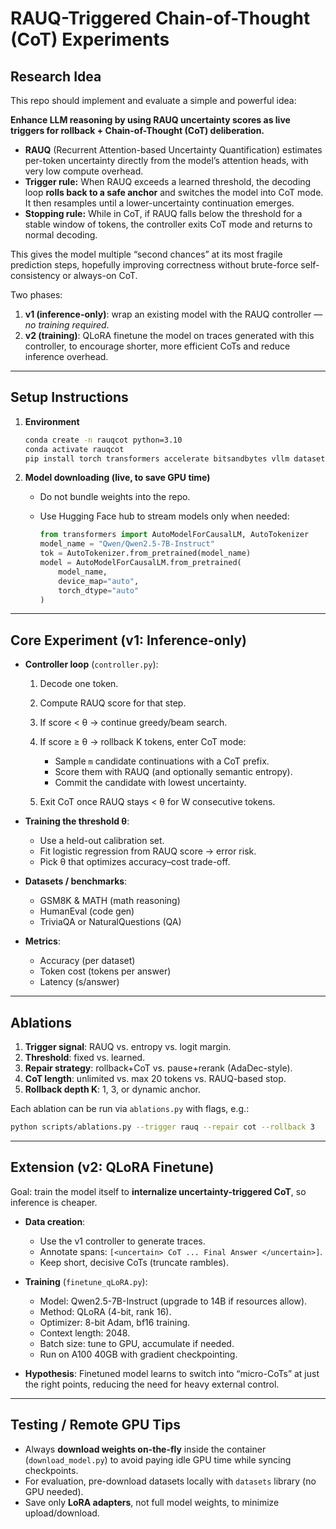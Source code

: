 
# RAUQ-Triggered Chain-of-Thought (CoT) Experiments

## Research Idea

This repo should implement and evaluate a simple and powerful idea:

**Enhance LLM reasoning by using RAUQ uncertainty scores as live triggers for rollback + Chain-of-Thought (CoT) deliberation.**

- **RAUQ** (Recurrent Attention-based Uncertainty Quantification) estimates per-token uncertainty directly from the model’s attention heads, with very low compute overhead.  
- **Trigger rule:** When RAUQ exceeds a learned threshold, the decoding loop **rolls back to a safe anchor** and switches the model into CoT mode. It then resamples until a lower-uncertainty continuation emerges.  
- **Stopping rule:** While in CoT, if RAUQ falls below the threshold for a stable window of tokens, the controller exits CoT mode and returns to normal decoding.  

This gives the model multiple “second chances” at its most fragile prediction steps, hopefully improving correctness without brute-force self-consistency or always-on CoT.

Two phases:
1. **v1 (inference-only)**: wrap an existing model with the RAUQ controller — *no training required*.  
2. **v2 (training)**: QLoRA finetune the model on traces generated with this controller, to encourage shorter, more efficient CoTs and reduce inference overhead.

---


## Setup Instructions

1. **Environment**  
   ```bash
   conda create -n rauqcot python=3.10
   conda activate rauqcot
   pip install torch transformers accelerate bitsandbytes vllm datasets evaluate
   ```

2. **Model downloading (live, to save GPU time)**

   * Do not bundle weights into the repo.
   * Use Hugging Face hub to stream models only when needed:

     ```python
     from transformers import AutoModelForCausalLM, AutoTokenizer
     model_name = "Qwen/Qwen2.5-7B-Instruct"
     tok = AutoTokenizer.from_pretrained(model_name)
     model = AutoModelForCausalLM.from_pretrained(
         model_name,
         device_map="auto",
         torch_dtype="auto"
     )
     ```

---

## Core Experiment (v1: Inference-only)

* **Controller loop** (`controller.py`):

  1. Decode one token.
  2. Compute RAUQ score for that step.
  3. If score < θ → continue greedy/beam search.
  4. If score ≥ θ → rollback K tokens, enter CoT mode:

     * Sample `m` candidate continuations with a CoT prefix.
     * Score them with RAUQ (and optionally semantic entropy).
     * Commit the candidate with lowest uncertainty.
  5. Exit CoT once RAUQ stays < θ for W consecutive tokens.

* **Training the threshold θ**:

  * Use a held-out calibration set.
  * Fit logistic regression from RAUQ score → error risk.
  * Pick θ that optimizes accuracy–cost trade-off.

* **Datasets / benchmarks**:

  * GSM8K & MATH (math reasoning)
  * HumanEval (code gen)
  * TriviaQA or NaturalQuestions (QA)

* **Metrics**:

  * Accuracy (per dataset)
  * Token cost (tokens per answer)
  * Latency (s/answer)

---

## Ablations

1. **Trigger signal**: RAUQ vs. entropy vs. logit margin.
2. **Threshold**: fixed vs. learned.
3. **Repair strategy**: rollback+CoT vs. pause+rerank (AdaDec-style).
4. **CoT length**: unlimited vs. max 20 tokens vs. RAUQ-based stop.
5. **Rollback depth K**: 1, 3, or dynamic anchor.

Each ablation can be run via `ablations.py` with flags, e.g.:

```bash
python scripts/ablations.py --trigger rauq --repair cot --rollback 3
```

---

## Extension (v2: QLoRA Finetune)

Goal: train the model itself to **internalize uncertainty-triggered CoT**, so inference is cheaper.

* **Data creation**:

  * Use the v1 controller to generate traces.
  * Annotate spans: `[<uncertain> CoT ... Final Answer </uncertain>]`.
  * Keep short, decisive CoTs (truncate rambles).

* **Training** (`finetune_qLoRA.py`):

  * Model: Qwen2.5-7B-Instruct (upgrade to 14B if resources allow).
  * Method: QLoRA (4-bit, rank 16).
  * Optimizer: 8-bit Adam, bf16 training.
  * Context length: 2048.
  * Batch size: tune to GPU, accumulate if needed.
  * Run on A100 40GB with gradient checkpointing.

* **Hypothesis**: Finetuned model learns to switch into “micro-CoTs” at just the right points, reducing the need for heavy external control.

---

## Testing / Remote GPU Tips

* Always **download weights on-the-fly** inside the container (`download_model.py`) to avoid paying idle GPU time while syncing checkpoints.
* For evaluation, pre-download datasets locally with `datasets` library (no GPU needed).
* Save only **LoRA adapters**, not full model weights, to minimize upload/download.